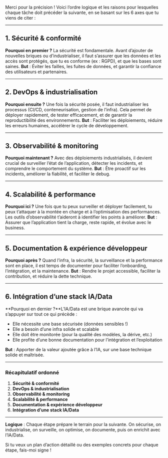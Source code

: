 Merci pour la précision ! Voici l’ordre logique et les raisons pour lesquelles chaque tâche doit précéder la suivante, en se basant sur les 6 axes que tu viens de citer :

---

## 1. **Sécurité & conformité**

**Pourquoi en premier ?**
La sécurité est fondamentale. Avant d’ajouter de nouvelles briques ou d’industrialiser, il faut s’assurer que les données et les accès sont protégés, que tu es conforme (ex : RGPD), et que les bases sont saines.
**But** : Éviter les failles, les fuites de données, et garantir la confiance des utilisateurs et partenaires.

---

## 2. **DevOps & industrialisation**

**Pourquoi ensuite ?**
Une fois la sécurité posée, il faut industrialiser les processus (CI/CD, conteneurisation, gestion de l’infra). Cela permet de déployer rapidement, de tester efficacement, et de garantir la reproductibilité des environnements.
**But** : Faciliter les déploiements, réduire les erreurs humaines, accélérer le cycle de développement.

---

## 3. **Observabilité & monitoring**

**Pourquoi maintenant ?**
Avec des déploiements industrialisés, il devient crucial de surveiller l’état de l’application, détecter les incidents, et comprendre le comportement du système.
**But** : Être proactif sur les incidents, améliorer la fiabilité, et faciliter le debug.

---

## 4. **Scalabilité & performance**

**Pourquoi ici ?**
Une fois que tu peux surveiller et déployer facilement, tu peux t’attaquer à la montée en charge et à l’optimisation des performances. Les outils d’observabilité t’aideront à identifier les points à améliorer.
**But** : Assurer que l’application tient la charge, reste rapide, et évolue avec le business.

---

## 5. **Documentation & expérience développeur**

**Pourquoi après ?**
Quand l’infra, la sécurité, la surveillance et la performance sont en place, il est temps de documenter pour faciliter l’onboarding, l’intégration, et la maintenance.
**But** : Rendre le projet accessible, faciliter la contribution, et réduire la dette technique.

---

## 6. **Intégration d’une stack IA/Data**

**Pourquoi en dernier ?**L’IA/Data est une brique avancée qui va s’appuyer sur tout ce qui précède :

- Elle nécessite une base sécurisée (données sensibles !)
- Elle a besoin d’une infra solide et scalable
- Elle doit être monitorée (pour la qualité des modèles, la dérive, etc.)
- Elle profite d’une bonne documentation pour l’intégration et l’exploitation

**But** : Apporter de la valeur ajoutée grâce à l’IA, sur une base technique solide et maîtrisée.

---

### Récapitulatif ordonné

1. **Sécurité & conformité**
2. **DevOps & industrialisation**
3. **Observabilité & monitoring**
4. **Scalabilité & performance**
5. **Documentation & expérience développeur**
6. **Intégration d’une stack IA/Data**

---

**Logique** :
Chaque étape prépare le terrain pour la suivante. On sécurise, on industrialise, on surveille, on optimise, on documente, puis on enrichit avec l’IA/Data.

Si tu veux un plan d’action détaillé ou des exemples concrets pour chaque étape, fais-moi signe !
